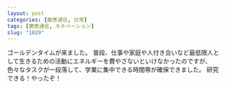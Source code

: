 ```yaml
---
layout: post
categories: [慶應通信, 日常]
tags: [慶應通信, モチベーション]
slug: "1029"
---
```

ゴールデンタイムが来ました。
普段、仕事や家庭や人付き合いなど最低限人として生きるための活動にエネルギーを費やさないといけなかったのですが、
色々なタスクが一段落して、学業に集中できる時間帯が確保できました。
研究できる！やったぞ！